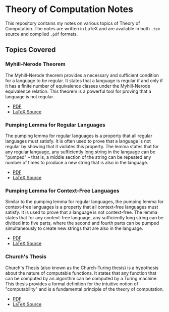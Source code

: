 # Theory of Computation Notes

This repository contains my notes on various topics of Theory of Computation. The notes are written in LaTeX and are available in both `.tex` source and compiled `.pdf` formats.

## Topics Covered

### Myhill-Nerode Theorem
The Myhill-Nerode theorem provides a necessary and sufficient condition for a language to be regular. It states that a language is regular if and only if it has a finite number of equivalence classes under the Myhill-Nerode equivalence relation. This theorem is a powerful tool for proving that a language is not regular.
- [PDF](Myhill%20Nerode%20Theorem.pdf)
- [LaTeX Source](Myhill%20Nerode%20Theorem.tex)

### Pumping Lemma for Regular Languages
The pumping lemma for regular languages is a property that all regular languages must satisfy. It is often used to prove that a language is not regular by showing that it violates this property. The lemma states that for any regular language, any sufficiently long string in the language can be "pumped" – that is, a middle section of the string can be repeated any number of times to produce a new string that is also in the language.
- [PDF](Pumping%20Lemma.pdf)
- [LaTeX Source](Pumping%20Lemma.tex)

### Pumping Lemma for Context-Free Languages
Similar to the pumping lemma for regular languages, the pumping lemma for context-free languages is a property that all context-free languages must satisfy. It is used to prove that a language is not context-free. The lemma states that for any context-free language, any sufficiently long string can be divided into five parts, where the second and fourth parts can be pumped simultaneously to create new strings that are also in the language.
- [PDF](Pumping%20Lemma%20CFL.pdf)
- [LaTeX Source](Pumping%20Lemma%20CFL.tex)

### Church's Thesis
Church's Thesis (also known as the Church-Turing thesis) is a hypothesis about the nature of computable functions. It states that any function that can be computed by an algorithm can be computed by a Turing machine. This thesis provides a formal definition for the intuitive notion of "computability" and is a fundamental principle of the theory of computation.
- [PDF](Church’s%20Thesis.pdf)
- [LaTeX Source](Church’s%20Thesis.tex)

